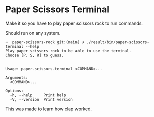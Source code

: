 # Paper Scissors Terminal

Make it so you have to play paper scissors rock to run commands.

Should run on any system.

```
➜  paper-scissors-rock git:(main) ✗ ./result/bin/paper-scissors-terminal --help
Play paper scissors rock to be able to use the terminal.
Choose [P, S, R] to guess.


Usage: paper-scissors-terminal <COMMAND>...

Arguments:
  <COMMAND>...

Options:
  -h, --help     Print help
  -V, --version  Print version

```

This was made to learn how clap worked.

